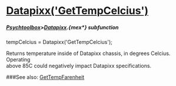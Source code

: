 # [Datapixx('GetTempCelcius')](Datapixx-GetTempCelcius) 
##### [Psychtoolbox](Psychtoolbox)>[Datapixx](Datapixx).{mex*} subfunction

tempCelcius = Datapixx('GetTempCelcius');

Returns temperature inside of Datapixx chassis, in degrees Celcius. Operating  
above 85C could negatively impact Datapixx specifications.  
  


###See also:
[GetTempFarenheit](Datapixx-GetTempFarenheit)
